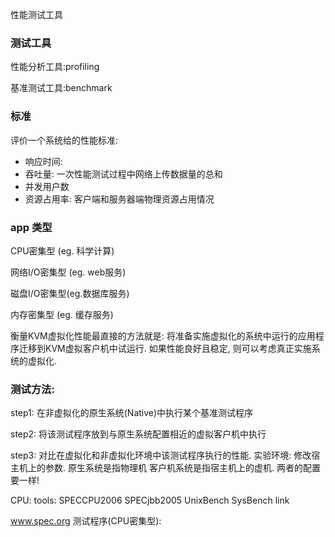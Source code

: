 性能测试工具

### 测试工具

性能分析工具:profiling

基准测试工具:benchmark

### 标准

评价一个系统给的性能标准:
- 响应时间:
- 吞吐量: 一次性能测试过程中网络上传数据量的总和
- 并发用户数
- 资源占用率: 客户端和服务器端物理资源占用情况


###  app 类型

CPU密集型 (eg. 科学计算)

网络I/O密集型 (eg. web服务)

磁盘I/O密集型(eg.数据库服务)

内存密集型 (eg. 缓存服务)

衡量KVM虚拟化性能最直接的方法就是:
将准备实施虚拟化的系统中运行的应用程序迁移到KVM虚拟客户机中试运行.
如果性能良好且稳定, 则可以考虑真正实施系统的虚拟化.


###  测试方法:

step1: 在非虚拟化的原生系统(Native)中执行某个基准测试程序

step2: 将该测试程序放到与原生系统配置相近的虚拟客户机中执行

step3: 对比在虚拟化和非虚拟化环境中该测试程序执行的性能. 实验环境: 修改宿主机上的参数.
原生系统是指物理机 客户机系统是指宿主机上的虚机. 两者的配置要一样!

CPU: tools: SPECCPU2006 SPECjbb2005 UnixBench SysBench link

www.spec.org 测试程序(CPU密集型):
    
[ubuntu tools]:http://www.howtogeek.com/111617/how-to-benchmark-your-linux-system-3-open-source-benchmarking-tools/
[kvm forum]:https://www.linux-kvm.org/page/KVM_Forum